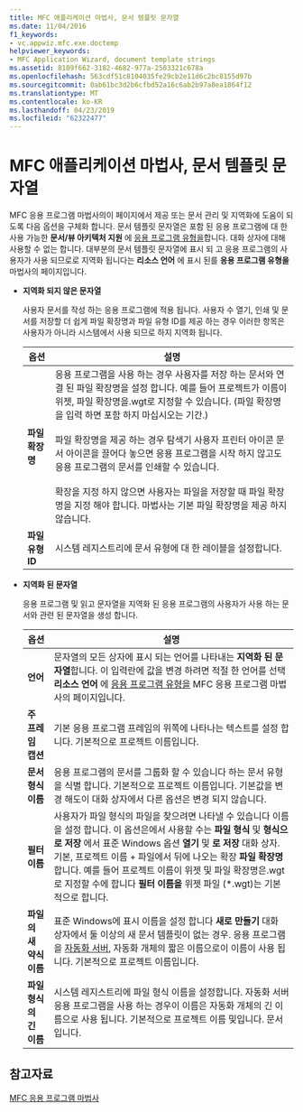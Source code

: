 ```yaml
---
title: MFC 애플리케이션 마법사, 문서 템플릿 문자열
ms.date: 11/04/2016
f1_keywords:
- vc.appwiz.mfc.exe.doctemp
helpviewer_keywords:
- MFC Application Wizard, document template strings
ms.assetid: 8109f662-3182-4682-977a-2503321c678a
ms.openlocfilehash: 563cdf51c8104035fe29cb2e11d6c2bc8155d97b
ms.sourcegitcommit: 0ab61bc3d2b6cfbd52a16c6ab2b97a8ea1864f12
ms.translationtype: MT
ms.contentlocale: ko-KR
ms.lasthandoff: 04/23/2019
ms.locfileid: "62322477"
---
```

# <a name="document-template-strings-mfc-application-wizard"></a>MFC 애플리케이션 마법사, 문서 템플릿 문자열

MFC 응용 프로그램 마법사의이 페이지에서 제공 또는 문서 관리 및 지역화에 도움이 되도록 다음 옵션을 구체화 합니다. 문서 템플릿 문자열은 포함 된 응용 프로그램에 대 한 사용 가능한 **문서/뷰 아키텍처 지원** 에 [응용 프로그램 유형을](../../mfc/reference/application-type-mfc-application-wizard.md)합니다. 대화 상자에 대해 사용할 수 없는 합니다. 대부분의 문서 템플릿 문자열에 표시 되 고 응용 프로그램의 사용자가 사용 되므로로 지역화 됩니다는 **리소스 언어** 에 표시 된를 **응용 프로그램 유형을** 마법사의 페이지입니다.

- **지역화 되지 않은 문자열**

   사용자 문서를 작성 하는 응용 프로그램에 적용 됩니다. 사용자 수 열기, 인쇄 및 문서를 저장할 더 쉽게 파일 확장명과 파일 유형 ID를 제공 하는 경우 이러한 항목은 사용자가 아니라 시스템에서 사용 되므로 하지 지역화 됩니다.

   |옵션|설명|
   |------------|-----------------|
   |**파일 확장명**|응용 프로그램을 사용 하는 경우 사용자를 저장 하는 문서와 연결 된 파일 확장명을 설정 합니다. 예를 들어 프로젝트가 이름이 위젯, 파일 확장명을.wgt로 지정할 수 있습니다. (파일 확장명을 입력 하면 포함 하지 마십시오는 기간.)<br /><br /> 파일 확장명을 제공 하는 경우 탐색기 사용자 프린터 아이콘 문서 아이콘을 끌어다 놓으면 응용 프로그램을 시작 하지 않고도 응용 프로그램의 문서를 인쇄할 수 있습니다.<br /><br /> 확장을 지정 하지 않으면 사용자는 파일을 저장할 때 파일 확장명을 지정 해야 합니다. 마법사는 기본 파일 확장명을 제공 하지 않습니다.|
   |**파일 유형 ID**|시스템 레지스트리에 문서 유형에 대 한 레이블을 설정합니다.|

- **지역화 된 문자열**

   응용 프로그램 및 읽고 문자열을 지역화 된 응용 프로그램의 사용자가 사용 하는 문서와 관련 된 문자열을 생성 합니다.

   |옵션|설명|
   |------------|-----------------|
   |**언어**|문자열의 모든 상자에 표시 되는 언어를 나타내는 **지역화 된 문자열**합니다. 이 입력란에 값을 변경 하려면 적절 한 언어를 선택 **리소스 언어** 에 [응용 프로그램 유형을](../../mfc/reference/application-type-mfc-application-wizard.md) MFC 응용 프로그램 마법사의 페이지입니다.|
   |**주 프레임 캡션**|기본 응용 프로그램 프레임의 위쪽에 나타나는 텍스트를 설정 합니다. 기본적으로 프로젝트 이름입니다.|
   |**문서 형식 이름**|응용 프로그램의 문서를 그룹화 할 수 있습니다 하는 문서 유형을 식별 합니다. 기본적으로 프로젝트 이름입니다. 기본값을 변경 해도이 대화 상자에서 다른 옵션은 변경 되지 않습니다.|
   |**필터 이름**|사용자가 파일 형식의 파일을 찾으려면 나타낼 수 있습니다 이름을 설정 합니다. 이 옵션은에서 사용할 수는 **파일 형식** 및 **형식으로 저장** 에서 표준 Windows 옵션 **열기** 및 **로 저장** 대화 상자. 기본, 프로젝트 이름 + 파일에서 뒤에 나오는 확장 **파일 확장명**합니다. 예를 들어 프로젝트 이름이 위젯 및 파일 확장명은.wgt로 지정할 수에 합니다 **필터 이름을** 위젯 파일 (*.wgt)는 기본적으로 합니다.|
   |**파일의 새 약식 이름**|표준 Windows에 표시 이름을 설정 합니다 **새로 만들기** 대화 상자에서 둘 이상의 새 문서 템플릿이 없는 경우. 응용 프로그램을 [자동화 서버](../../mfc/automation-servers.md), 자동화 개체의 짧은 이름으로이 이름이 사용 됩니다. 기본적으로 프로젝트 이름입니다.|
   |**파일 형식의 긴 이름**|시스템 레지스트리에 파일 형식 이름을 설정합니다. 자동화 서버 응용 프로그램을 사용 하는 경우이 이름은 자동화 개체의 긴 이름으로 사용 됩니다. 기본적으로 프로젝트 이름 및입니다. 문서입니다.|

## <a name="see-also"></a>참고자료

[MFC 응용 프로그램 마법사](../../mfc/reference/mfc-application-wizard.md)

